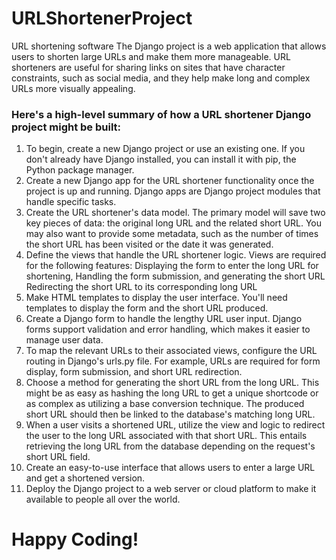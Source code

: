 # URLShortenerProject
URL shortening software The Django project is a web application that allows users to shorten large URLs and make them more manageable. 
URL shorteners are useful for sharing links on sites that have character constraints, such as social media, and they help make long and complex URLs more visually appealing.

### Here's a high-level summary of how a URL shortener Django project might be built:
1. To begin, create a new Django project or use an existing one. If you don't already have Django installed, you can install it with pip, the Python package manager.
2. Create a new Django app for the URL shortener functionality once the project is up and running. Django apps are Django project modules that handle specific tasks.
3. Create the URL shortener's data model. The primary model will save two key pieces of data: the original long URL and the related short URL. You may also want to provide some metadata, such as the number of times the short URL has been visited or the date it was generated.
4. Define the views that handle the URL shortener logic. Views are required for the following features: Displaying the form to enter the long URL for shortening, Handling the form submission, and generating the short URL
Redirecting the short URL to its corresponding long URL
5. Make HTML templates to display the user interface. You'll need templates to display the form and the short URL produced.
6. Create a Django form to handle the lengthy URL user input. Django forms support validation and error handling, which makes it easier to manage user data.
7. To map the relevant URLs to their associated views, configure the URL routing in Django's urls.py file. For example, URLs are required for form display, form submission, and short URL redirection.
8. Choose a method for generating the short URL from the long URL. This might be as easy as hashing the long URL to get a unique shortcode or as complex as utilizing a base conversion technique. The produced short URL should then be linked to the database's matching long URL.
9. When a user visits a shortened URL, utilize the view and logic to redirect the user to the long URL associated with that short URL. This entails retrieving the long URL from the database depending on the request's short URL field.
10. Create an easy-to-use interface that allows users to enter a large URL and get a shortened version.
11. Deploy the Django project to a web server or cloud platform to make it available to people all over the world.

# Happy Coding!







































































































































































